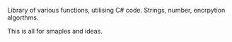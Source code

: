 Library of various functions, utilising C# code.
Strings, number, encrpytion algorthms.

This is all for smaples and ideas.
